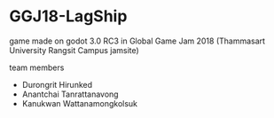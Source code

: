 # GGJ18-LagShip
game made on godot 3.0 RC3 in Global Game Jam 2018 (Thammasart University Rangsit Campus jamsite)

team members 
* Durongrit Hirunked
* Anantchai Tanrattanavong
* Kanukwan Wattanamongkolsuk